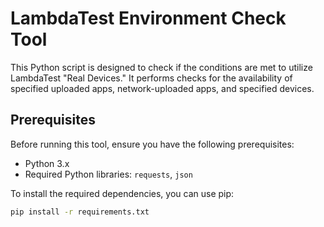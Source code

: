 # LambdaTest Environment Check Tool

This Python script is designed to check if the conditions are met to utilize LambdaTest "Real Devices." It performs checks for the availability of specified uploaded apps, network-uploaded apps, and specified devices.

## Prerequisites

Before running this tool, ensure you have the following prerequisites:

- Python 3.x
- Required Python libraries: `requests`, `json`

To install the required dependencies, you can use pip:

```bash
pip install -r requirements.txt
